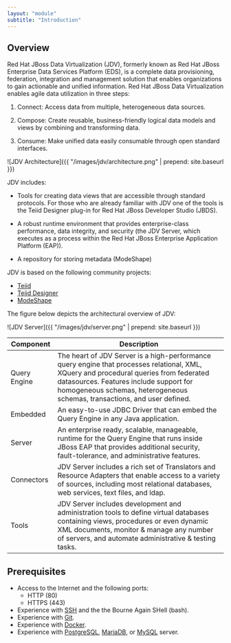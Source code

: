 ```yaml
---
layout: "module"
subtitle: "Introduction"
---
```


## Overview

Red Hat JBoss Data Virtualization (JDV), formerly known as Red Hat JBoss Enterprise Data Services Platform (EDS), is a complete data provisioning, federation, integration and management solution that enables organizations to gain actionable and unified information. Red Hat JBoss Data Virtualization enables agile data utilization in three steps:

1. Connect: Access data from multiple, heterogeneous data sources.

2. Compose: Create reusable, business-friendly logical data models and views by combining and transforming data.

3. Consume: Make unified data easily consumable through open standard interfaces.

![JDV Architecture]({{ "/images/jdv/architecture.png" | prepend: site.baseurl }})

JDV includes:

- Tools for creating data views that are accessible through standard protocols. For those who are already familiar with JDV one of the tools is the Teiid Designer plug-in for Red Hat JBoss Developer Studio (JBDS).

- A robust runtime environment that provides enterprise-class performance, data integrity, and security (the JDV Server, which executes as a process within the Red Hat JBoss Enterprise Application Platform (EAP)).

- A repository for storing metadata (ModeShape)

JDV is based on the following community projects:

- [Teiid](http://red.ht/2d5nn8S)
- [Teiid Designer](http://red.ht/2duh9SE)
- [ModeShape](http://red.ht/2ds6xnG)

The figure below depicts the architectural overview of JDV:

![JDV Server]({{ "/images/jdv/server.png" | prepend: site.baseurl }})

Component  | Description
-----------| -----------
Query Engine  |  The heart of JDV Server is a high-performance query engine that processes relational, XML, XQuery and procedural queries from federated datasources. Features include support for homogeneous schemas, heterogeneous schemas, transactions, and user defined.
Embedded  |  An easy-to-use JDBC Driver that can embed the Query Engine in any Java application.
Server  |  An enterprise ready, scalable, manageable, runtime for the Query Engine that runs inside JBoss EAP that provides additional security, fault-tolerance, and administrative features.
Connectors  | JDV Server includes a rich set of Translators and Resource Adapters that enable access to a variety of sources, including most relational databases, web services, text files, and ldap.
Tools  |  JDV Server includes development and administration tools to define virtual databases containing views, procedures or even dynamic XML documents, monitor & manage any number of servers, and automate administrative & testing tasks.

## Prerequisites

- Access to the Internet and the following ports:
  - HTTP (80)
  - HTTPS (443)
- Experience with [SSH](http://bit.ly/2dx8P0G) and the the Bourne Again SHell (bash).
- Experience with [Git](http://bit.ly/2cTgp4D).
- Experience with [Docker](http://bit.ly/2dhG5LB).
- Experience with [PostgreSQL](https://www.postgresql.org/), [MariaDB](http://bit.ly/2d7veC7), or [MySQL](http://bit.ly/2cz3TZf) server.
